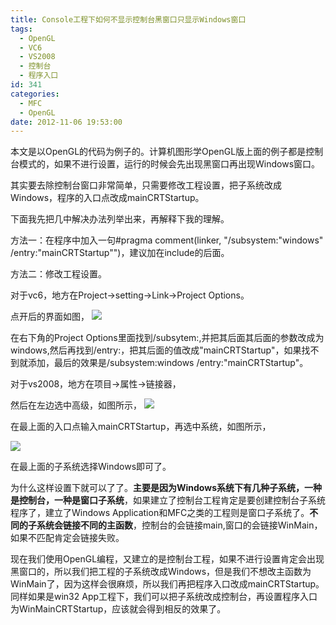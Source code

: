 ```yaml
---
title: Console工程下如何不显示控制台黑窗口只显示Windows窗口
tags:
  - OpenGL
  - VC6
  - VS2008
  - 控制台
  - 程序入口
id: 341
categories:
  - MFC
  - OpenGL
date: 2012-11-06 19:53:00
---
```


本文是以OpenGL的代码为例子的。计算机图形学OpenGL版上面的例子都是控制台模式的，如果不进行设置，运行的时候会先出现黑窗口再出现Windows窗口。

其实要去除控制台窗口非常简单，只需要修改工程设置，把子系统改成Windows，程序的入口点改成mainCRTStartup。

下面我先把几中解决办法列举出来，再解释下我的理解。

方法一：在程序中加入一句#pragma comment(linker, "/subsystem:\"windows\" /entry:\"mainCRTStartup\"")，建议加在include的后面。

方法二：修改工程设置。

对于vc6，地方在Project->setting->Link->Project Options。

点开后的界面如图，
![](https://c2.staticflickr.com/8/7311/26822691403_8a9e32a9b9_o.png)

在右下角的Project Options里面找到/subsytem:,并把其后面其后面的参数改成为windows,然后再找到/entry:，把其后面的值改成"mainCRTStartup"，如果找不到就添加，最后的效果是/subsystem:windows /entry:"mainCRTStartup"。

对于vs2008，地方在项目->属性->链接器，

然后在左边选中高级，如图所示，
![](https://c2.staticflickr.com/8/7339/26822691883_876f4aac50_o.png)

在最上面的入口点输入mainCRTStartup，再选中系统，如图所示，

![](https://c2.staticflickr.com/8/7323/26822692733_cb9da04a2a_o.png)

在最上面的子系统选择Windows即可了。

为什么这样设置下就可以了了。**主要是因为Windows系统下有几种子系统，一种是控制台，一种是窗口子系统**，如果建立了控制台工程肯定是要创建控制台子系统程序了，建立了Windows Application和MFC之类的工程则是窗口子系统了。**不同的子系统会链接不同的主函数**，控制台的会链接main,窗口的会链接WinMain，如果不匹配肯定会链接失败。

现在我们使用OpenGL编程，又建立的是控制台工程，如果不进行设置肯定会出现黑窗口的，所以我们把工程的子系统改成Windows，但是我们不想改主函数为WinMain了，因为这样会很麻烦，所以我们再把程序入口改成mainCRTStartup。同样如果是win32 App工程下，我们可以把子系统改成控制台，再设置程序入口为WinMainCRTStartup，应该就会得到相反的效果了。